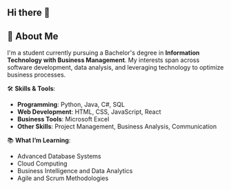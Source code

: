 ## Hi there 👋
## 🚀 About Me  
I'm a student currently pursuing a Bachelor's degree in **Information Technology with Business Management**. My interests span across software development, data analysis, and leveraging technology to optimize business processes.  

🛠️ **Skills & Tools**:  
- **Programming**: Python, Java, C#, SQL  
- **Web Development**: HTML, CSS, JavaScript, React  
- **Business Tools**: Microsoft Excel
- **Other Skills**: Project Management, Business Analysis, Communication  

📚 **What I’m Learning**:  
- Advanced Database Systems  
- Cloud Computing  
- Business Intelligence and Data Analytics  
- Agile and Scrum Methodologies  
